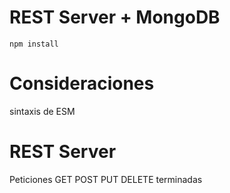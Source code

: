 # REST Server + MongoDB

```
npm install
````

# Consideraciones
sintaxis de ESM

# REST Server
Peticiones GET POST PUT DELETE terminadas
